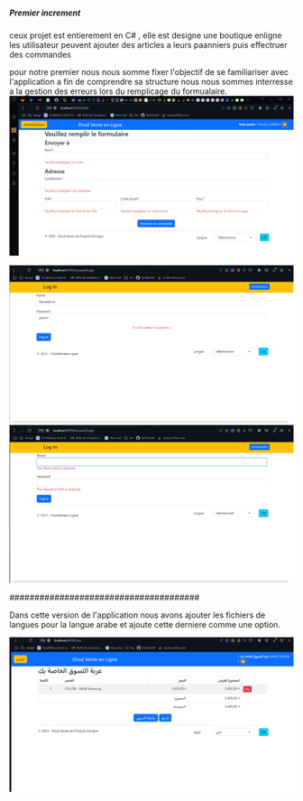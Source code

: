 ##### Premier increment

ceux projet est entierement en C# , elle est designe une boutique enligne
les utilisateur peuvent ajouter des articles a leurs paanniers puis effectruer des commandes

pour notre premier nous nous somme fixer l'objectif de se familiariser avec l'application a fin de comprendre sa structure
nous nous sommes interresse a la gestion des erreurs lors du remplicage du formualaire.
![alt text](<screen shot de la partie commande .png>)

![alt text](<screen shot dashboard 2.png>) ![alt text](<screen shot dashboard 1.png>)

######################################

Dans cette version de l'application nous avons ajouter les fichiers de langues pour la langue arabe et ajoute cette derniere comme une option.

![alt text](<capture de la page commande aevc la langue arabe.png>)
